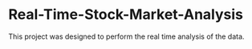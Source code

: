 # Real-Time-Stock-Market-Analysis
This project was designed to perform the real time analysis of the data.
